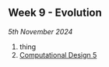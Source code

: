 ## Week 9 - Evolution

*5th November 2024*

1. thing
2. [Computational Design 5](Agile/Concepts/ComputationalDesign)
